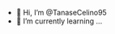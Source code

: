 - 👋 Hi, I’m @TanaseCelino95
- 🌱 I’m currently learning ...





<!---
TanaseCelino95/TanaseCelino95 is a ✨ special ✨ repository because its `README.md` (this file) appears on your GitHub profile.
You can click the Preview link to take a look at your changes.
--->
